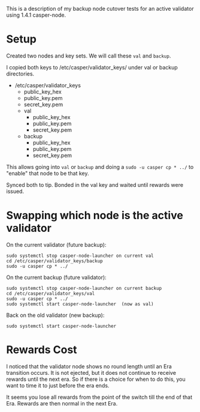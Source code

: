 This is a description of my backup node cutover tests for an active validator using 1.4.1 casper-node.

# Setup

Created two nodes and key sets.   We will call these `val` and `backup`.

I copied both keys to /etc/casper/validator_keys/ under val or backup directories.  

 * /etc/casper/validator_keys
   * public_key_hex
   * public_key.pem
   * secret_key.pem
   * val
     * public_key_hex
     * public_key.pem
     * secret_key.pem
   * backup
     * public_key_hex
     * public_key.pem
     * secret_key.pem

This allows going into `val` or `backup` and doing a `sudo -u casper cp * ../` to "enable" that node to be that key.

Synced both to tip.  Bonded in the val key and waited until rewards were issued.

# Swapping which node is the active validator

On the current validator (future backup):
```
sudo systemctl stop casper-node-launcher on current val
cd /etc/casper/validator_keys/backup
sudo -u casper cp * ../
```

On the current backup (future validator):
```
sudo systemctl stop casper-node-launcher on current backup
cd /etc/casper/validator_keys/val
sudo -u casper cp * ../
sudo systemctl start casper-node-launcher  (now as val)
```

Back on the old validator (new backup):
```
sudo systemctl start casper-node-launcher 
```

# Rewards Cost

I noticed that the validator node shows no round length until an Era transition occurs.  It is not ejected, but it does not continue to receive rewards until the next era.   So if there is a choice for when to do this, you want to time it to just before the era ends.

It seems you lose all rewards from the point of the switch till the end of that Era.  Rewards are then normal in the next Era.